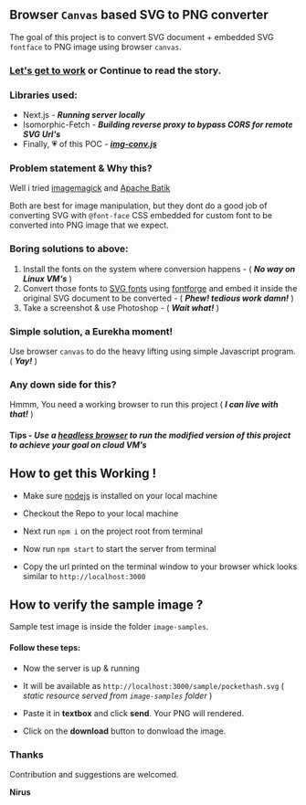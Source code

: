 ## Browser `Canvas` based SVG to PNG converter

The goal of this project is to convert SVG document + embedded SVG `fontface` to PNG image using browser `canvas`.

### [Let's get to work](#how-to-get-this-working-) or Continue to read the story.

### Libraries used:

- Next.js - ***Running server locally***
- Isomorphic-Fetch - ***Building reverse proxy to bypass CORS for remote SVG Url's***
- Finally, :heartpulse: of this POC - [***img-conv.js***](https://github.com/nirus/SVG-PNG-Convert/blob/master/pages/img-conv.js)

### Problem statement & Why this?

Well i tried [imagemagick](https://imagemagick.org/index.php) and [Apache Batik](https://xmlgraphics.apache.org/batik/)


  Both are best for image manipulation, but they dont do a good job of converting SVG with `@font-face` CSS embedded for custom font to be converted into PNG image that we expect.

### Boring solutions to above:

  1. Install the fonts on the system where conversion happens - ( ***No way on Linux VM's*** )
  2. Convert those fonts to [SVG fonts](https://developer.mozilla.org/en-US/docs/Web/SVG/Tutorial/SVG_fonts) using [fontforge](https://fontforge.org/en-US/) and embed it inside the original SVG document to be converted - ( ***Phew! tedious work damn!*** )
  3. Take a screenshot & use Photoshop - ( ***Wait what!*** )

### Simple solution, a Eurekha moment!

Use browser `canvas` to do the heavy lifting using simple Javascript program. ( ***Yay!*** )

### Any down side for this?

Hmmm, You need a working browser to run this project ( ***I can live with that!*** )

#### Tips - *Use a [headless browser](https://github.com/dhamaniasad/HeadlessBrowsers) to run the modified version of this project to achieve your goal on cloud VM's*

## How to get this Working !

- Make sure [nodejs](https://nodejs.org/en/) is installed on your local machine

- Checkout the Repo to your local machine

- Next run `npm i` on the project root from terminal

- Now run `npm start` to start the server from terminal

- Copy the url printed on the terminal window to your browser whick looks similar to `http://localhost:3000`

## How to verify the sample image ?

Sample test image is inside the folder `image-samples`.

#### Follow these teps:

- Now the server is up & running

- It will be available as `http://localhost:3000/sample/pockethash.svg` ( *static resource served from `image-samples` folder* )

- Paste it in **textbox** and click **send**. Your PNG will rendered.

- Click on the **download** button to donwload the image.

### Thanks

Contribution and suggestions are welcomed.

**Nirus**
